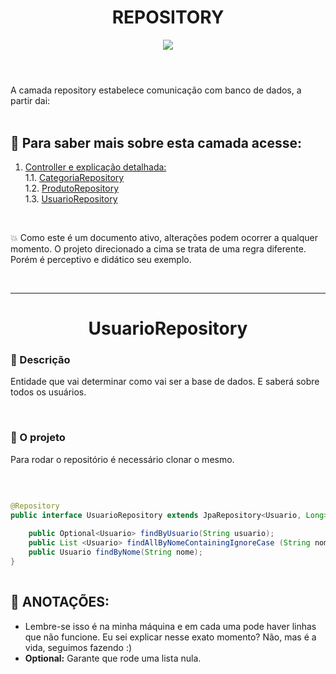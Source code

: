 <div style="display: inline_block">
    <h1 align="CENTER"> REPOSITORY </h1>
 

   <p align="center">
       <a href="https://github.com/r4skaren">
        <img src="https://img.shields.io/github/last-commit/r4skaren/Blog-Pessoal?color=black%20&label=Ultimo%20commit&logo=github&style=flat-square"/>
        </a>
<h1></h1>
  

<br>
A camada repository estabelece comunicação com banco de dados, a partir dai:
<br>
<br>

<a name="summary"></a>

## 📖 Para saber mais sobre esta camada acesse:

1. [Controller e explicação detalhada:](https://github.com/RenToGen/Back-End/tree/main/spring/src/main/java/com/generation/rento/model)<br>
    1.1. [CategoriaRepository](https://github.com/RenToGen/Back-End/tree/main/spring/src/main/java/com/generation/rento/repository#rocket-apresentando-o-c%C3%B3digo--categoriarepository)<br>
    1.2. [ProdutoRepository](https://github.com/RenToGen/Back-End/tree/main/spring/src/main/java/com/generation/rento/repository#rocket-c%C3%B3digo--produtocontroller)<br>
    1.3. [UsuarioRepository](https://github.com/r4skaren/Blog-Pessoal/new/main/spring/blogPessoal/src/main/java/org/generation/blogPessoal/repository#-usuariorepository-)

<br>
  
 💥 Como este é um documento ativo, alterações podem ocorrer a qualquer momento. O projeto direcionado a cima se trata de uma regra diferente. Porém é perceptivo e didático seu exemplo.
 
<br>
  
<hr size="3">
  
<h1 align="CENTER"> UsuarioRepository </h1>
  
### :memo: Descrição
Entidade que vai determinar como vai ser a base de dados. E saberá sobre todos os usuários.

  <br>
  
### :rocket: O projeto
Para rodar o repositório é necessário clonar o mesmo.
  
  <br>
  
~~~Java

@Repository
public interface UsuarioRepository extends JpaRepository<Usuario, Long>{
	
	public Optional<Usuario> findByUsuario(String usuario);
	public List <Usuario> findAllByNomeContainingIgnoreCase (String nome);
	public Usuario findByNome(String nome);
}
  
~~~

## 🔺 ANOTAÇÕES:

* Lembre-se isso é na minha máquina e em cada uma pode haver linhas que não funcione. Eu sei explicar nesse exato momento? Não, mas é a vida, seguimos fazendo :)
* **Optional:** Garante que rode uma lista nula.
  
<br>
  

